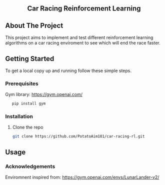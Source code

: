 <!-- PROJECT LOGO -->
<br />
<p align="center">
  <a href="https://github.com/PotatoAim101/lunar_landing_rl">
  </a>

  <h2 align="center">Car Racing Reinforcement Learning</h2>
</p>

<!-- ABOUT THE PROJECT -->
## About The Project

This project aims to implement and test different reinforcement learning algorithms on a car racing enviroment to see which will end the race faster.

## Getting Started

To get a local copy up and running follow these simple steps.

### Prerequisites

Gym library: https://gym.openai.com/
```sh
   pip install gym
   ```

### Installation

1. Clone the repo
   ```sh
   git clone https://github.com/PotatoAim101/car-racing-rl.git
   ```

## Usage

### Acknowledgements
Enviromnent inspired from: https://gym.openai.com/envs/LunarLander-v2/
